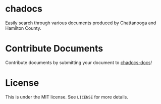 # chadocs

Easily search through various documents produced by Chattanooga and Hamilton County.

# Contribute Documents

Contribute documents by submitting your document to [chadocs-docs](https://github.com/openchattanooga/chadocs-docs)!

# License

This is under the MIT license. See `LICENSE` for more details.
